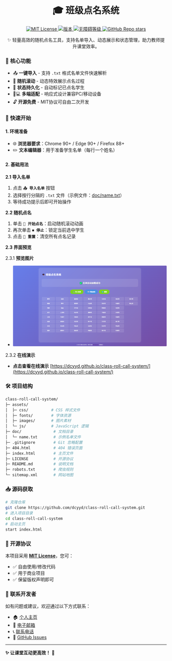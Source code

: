 <div align="center">
  <h1>🎓 班级点名系统</h1>
  <p>
    <a href="https://github.com/dcyyd/class-roll-call-system">
      <img src="https://img.shields.io/badge/license-MIT-blue.svg" alt="MIT License">
    </a>
    <a href="https://github.com/dcyyd/class-roll-call-system/releases">
      <img src="https://img.shields.io/badge/version-1.0.0-green" alt="版本">
    </a>
    <a href="https://github.com/dcyyd/class-roll-call-system/issues">
      <img src="https://img.shields.io/badge/accessibility-AA-success" alt="无障碍等级">
    </a>
    <a href="https://github.com/dcyyd/class-roll-call-system/stargazers">
      <img src="https://img.shields.io/github/stars/dcyyd/class-roll-call-system?style=social" alt="GitHub Repo stars">
    </a>
  </p>
  <p>✨ 轻量高效的随机点名工具，支持名单导入、动态展示和状态管理，助力教师提升课堂效率。</p>
</div>

### 🌟 **核心功能**

- 📤 **一键导入** - 支持 `.txt` 格式名单文件快速解析
- 🎲 **随机滚动** - 动态特效展示点名过程
- 💾 **状态持久化** - 自动标记已点名学生
- 📱💻 **多端适配** - 响应式设计兼容PC/移动设备
- 🔓 **开源免费** - MIT协议可自由二次开发


### 🚀 **快速开始**

#### 1. 环境准备

- 🌐 **浏览器要求**：Chrome 90+ / Edge 90+ / Firefox 88+
- ✏️ **文本编辑器**：用于准备学生名单（每行一个姓名）

#### 2. 基础用法

**2.1 导入名单**

1. 点击 **`📤 导入名单`** 按钮
2. 选择按行分隔的 `.txt` 文件（示例文件：[doc/name.txt](doc/name.txt)）
3. 等待成功提示后即可开始操作

**2.2 随机点名**

1. 单击 **`🎲 开始点名`**：启动随机滚动动画
2. 再次单击 **`⏹ 停止`**：锁定当前选中学生
3. 点击 **`🔄 重置`**：清空所有点名记录

**2.3 界面预览**

  2.3.1 **预览图片**

  - ![界面预览](./assets/images/ui-showcase.png)

  2.3.2 **在线演示**

  - **点击查看在线演示** [https://dcyyd.github.io/class-roll-call-system/](https://dcyyd.github.io/class-roll-call-system/)

### 🛠️ **项目结构**

```bash
class-roll-call-system/
├─ assets/
│  ├─ css/          # CSS 样式文件
│  ├─ fonts/        # 字体资源
│  ├─ images/       # 图片素材
│  └─ js/           # JavaScript 逻辑
├─ doc/              # 文档目录
│  └─ name.txt       # 示例名单文件
├─ .gitignore        # Git 忽略配置
├─ 404.html          # 404 错误页面
├─ index.html        # 主页文件
├─ LICENSE           # 开源协议
├─ README.md         # 说明文档
├─ robots.txt        # 爬虫规则
└─ sitemap.xml       # 网站地图
```

### 📥 **源码获取**

```bash
# 克隆仓库
git clone https://github.com/dcyyd/class-roll-call-system.git
# 进入项目目录
cd class-roll-call-system
# 启动主页
start index.html
```

### 📜 **开源协议**

本项目采用 **[MIT License](https://github.com/dcyyd/class-roll-call-system/blob/main/LICENSE)**，您可：

- ✅ 自由使用/修改代码
- ✅ 用于商业项目
- ✅ 保留版权声明即可

### 📮 **联系开发者**

如有问题或建议，欢迎通过以下方式联系：

- 🏠 [个人主页](https://dcyyd.github.io/)
- 📧 [电子邮箱](mailto:dcyyd_kcug@yeah.net)
- 📞 [联系电话](tel:17333963262)
- 💬 [GitHub Issues](https://github.com/dcyyd/class-roll-call-system/issues)

---

**✨ 让课堂互动更高效！** 🎉
